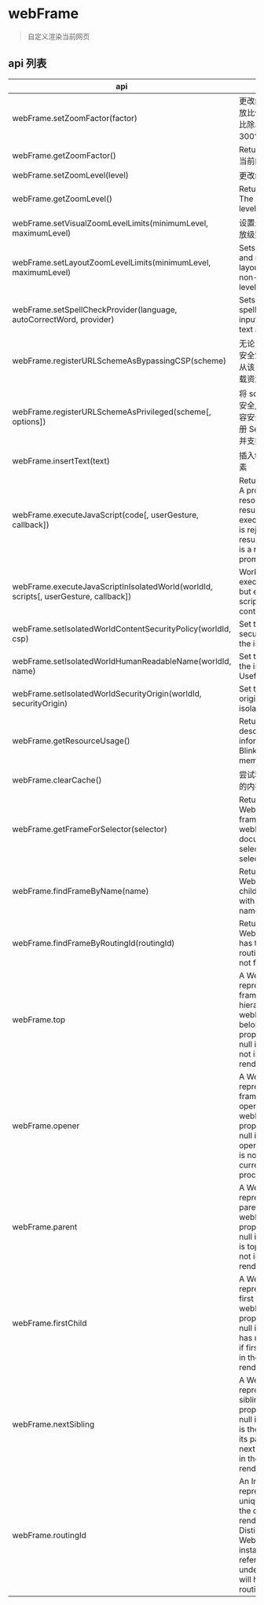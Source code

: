 # webFrame

> 自定义渲染当前网页

## api 列表

| api                                                                                  | more                                                                                                                                                                              |
| ------------------------------------------------------------------------------------ | --------------------------------------------------------------------------------------------------------------------------------------------------------------------------------- |
| webFrame.setZoomFactor(factor)                                                       | 更改缩放比例。缩放比例是缩放百分比除以 100，如 300% = 3.0。                                                                                                                       |
| webFrame.getZoomFactor()                                                             | Returns Number - 当前的缩放比例。                                                                                                                                                 |
| webFrame.setZoomLevel(level)                                                         | 更改缩放等级                                                                                                                                                                      |
| webFrame.getZoomLevel()                                                              | Returns Number - The current zoom level.                                                                                                                                          |
| webFrame.setVisualZoomLevelLimits(minimumLevel, maximumLevel)                        | 设置最大和最小缩放级别。                                                                                                                                                          |
| webFrame.setLayoutZoomLevelLimits(minimumLevel, maximumLevel)                        | Sets the maximum and minimum layout-based (i.e. non-visual) zoom level.                                                                                                           |
| webFrame.setSpellCheckProvider(language, autoCorrectWord, provider)                  | Sets a provider for spell checking in input fields and text areas.                                                                                                                |
| webFrame.registerURLSchemeAsBypassingCSP(scheme)                                     | 无论当前页的内容安全策略如何, 都将从该 scheme 中加载资源。                                                                                                                        |
| webFrame.registerURLSchemeAsPrivileged(scheme[, options])                            | 将 scheme 注册为安全, 绕过资源的内容安全策略, 允许注册 ServiceWorker 并支持获取 API。                                                                                             |
| webFrame.insertText(text)                                                            | 插入text 到焦点元素                                                                                                                                                               |
| webFrame.executeJavaScript(code[, userGesture, callback])                            | Returns Promise - A promise that resolves with the result of the executed code or is rejected if the result of the code is a rejected promise.                                    |
| webFrame.executeJavaScriptInIsolatedWorld(worldId, scripts[, userGesture, callback]) | Work like executeJavaScript but evaluates scripts in isolated context.                                                                                                            |
| webFrame.setIsolatedWorldContentSecurityPolicy(worldId, csp)                         | Set the content security policy of the isolated world.                                                                                                                            |
| webFrame.setIsolatedWorldHumanReadableName(worldId, name)                            | Set the name of the isolated world. Useful in devtools.                                                                                                                           |
| webFrame.setIsolatedWorldSecurityOrigin(worldId, securityOrigin)                     | Set the security origin of the isolated world.                                                                                                                                    |
| webFrame.getResourceUsage()                                                          | Returns an object describing usage information of Blink's internal memory caches.                                                                                                 |
| webFrame.clearCache()                                                                | 尝试释放不再使用的内存                                                                                                                                                            |
| webFrame.getFrameForSelector(selector)                                               | Returns WebFrame - The frame element in webFrame's document selected by selector                                                                                                  |
| webFrame.findFrameByName(name)                                                       | Returns WebFrame - A child of webFrame with the supplied name,                                                                                                                    |
| webFrame.findFrameByRoutingId(routingId)                                             | Returns WebFrame - that has the supplied routingId, null if not found.                                                                                                            |
| webFrame.top                                                                         | A WebFrame representing top frame in frame hierarchy to which webFrame belongs, the property would be null if top frame is not in the current renderer process.                   |
| webFrame.opener                                                                      | A WebFrame representing the frame which opened webFrame, the property would be null if there's no opener or opener is not in the current renderer process.                        |
| webFrame.parent                                                                      | A WebFrame representing parent frame of webFrame, the property would be null if webFrame is top or parent is not in the current renderer process.                                 |
| webFrame.firstChild                                                                  | A WebFrame representing the first child frame of webFrame, the property would be null if webFrame has no children or if first child is not in the current renderer process.       |
| webFrame.nextSibling                                                                 | A WebFrame representing next sibling frame, the property would be null if webFrame is the last frame in its parent or if the next sibling is not in the current renderer process. |
| webFrame.routingId                                                                   | An Integer representing the unique frame id in the current renderer process. Distinct WebFrame instances that refer to the same underlying frame will have the same routingId.    |